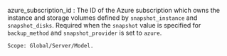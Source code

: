 azure_subscription_id
:   The ID of the Azure subscription which owns the instance and storage
    volumes defined by `snapshot_instance` and `snapshot_disks`. Required when
    the `snapshot` value is specified for `backup_method` and
    `snapshot_provider` is set to `azure`.

    Scope: Global/Server/Model.
